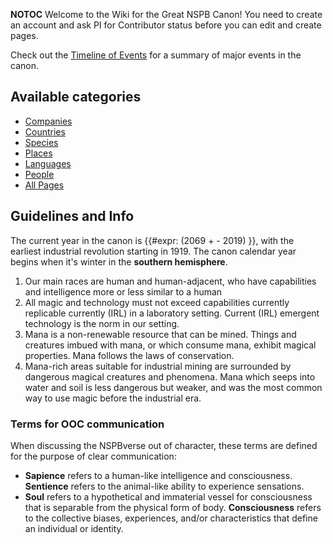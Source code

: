 __NOTOC__ Welcome to the Wiki for the Great NSPB Canon! You need to
create an account and ask PI for Contributor status before you can edit
and create pages.

Check out the [Timeline of Events](Timeline_of_Events "wikilink") for a
summary of major events in the canon.

## Available categories

- [Companies](:Category:companies "wikilink")
- [Countries](:Category:countries "wikilink")
- [Species](:Category:species "wikilink")
- [Places](:Category:places "wikilink")
- [Languages](:Category:languages "wikilink")
- [People](:Category:people "wikilink")
- [All Pages](Special:AllPages "wikilink")

## Guidelines and Info

The current year in the canon is {{#expr: (2069 +  - 2019) }}, with the
earliest industrial revolution starting in 1919. The canon calendar year
begins when it's winter in the **southern hemisphere**.

1.  Our main races are human and human-adjacent, who have capabilities
    and intelligence more or less similar to a human
2.  All magic and technology must not exceed capabilities currently
    replicable currently (IRL) in a laboratory setting. Current (IRL)
    emergent technology is the norm in our setting.
3.  Mana is a non-renewable resource that can be mined. Things and
    creatures imbued with mana, or which consume mana, exhibit magical
    properties. Mana follows the laws of conservation.
4.  Mana-rich areas suitable for industrial mining are surrounded by
    dangerous magical creatures and phenomena. Mana which seeps into
    water and soil is less dangerous but weaker, and was the most common
    way to use magic before the industrial era.

### Terms for OOC communication

When discussing the NSPBverse out of character, these terms are defined
for the purpose of clear communication:

- **Sapience** refers to a human-like intelligence and consciousness.
  **Sentience** refers to the animal-like ability to experience
  sensations.
- **Soul** refers to a hypothetical and immaterial vessel for
  consciousness that is separable from the physical form of body.
  **Consciousness** refers to the collective biases, experiences, and/or
  characteristics that define an individual or identity.